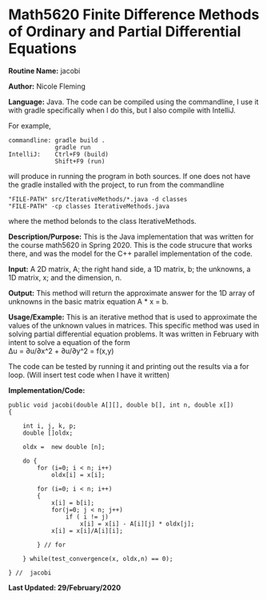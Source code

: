 # Math5620 Finite Difference Methods of Ordinary and Partial Differential Equations
**Routine Name:**           jacobi

**Author:** Nicole Fleming

**Language:** Java. The code can be compiled using the commandline, I use it with gradle specifically when I do this, but I also compile with IntelliJ.

For example,

    commandline: gradle build .
                 gradle run
    IntelliJ:    Ctrl+F9 (build)
                 Shift+F9 (run)

will produce in running the program in both sources. If one does not have the gradle installed with the project, to run from the commandline

    "FILE-PATH" src/IterativeMethods/*.java -d classes
    "FILE-PATH" -cp classes IterativeMethods.java
    
where the method belonds to the class IterativeMethods.

**Description/Purpose:** This is the Java implementation that was written for the course math5620 in Spring 2020. This is the code strucure that works there, and was the model for the C++ parallel implementation of the code. 

**Input:** A 2D matrix, A; the right hand side, a 1D matrix, b; the unknowns, a 1D matrix, x; and the dimension, n. 

**Output:** This method will return the approximate answer for the 1D array of unknowns in the basic matrix equation A * x = b. 

**Usage/Example:**  This is an iterative method that is used to approximate the values of the unknown values in matrices. This specific method was used in solving partial differential equation problems. It was written in February with intent to solve a equation of the form      
Δu = ∂u/∂x^2 + ∂u/∂y^2 = f(x,y)

The code can be tested by running it and printing out the results via a for loop. (Will insert test code when I have it written)

**Implementation/Code:** 

    public void jacobi(double A[][], double b[], int n, double x[])
    {

        int i, j, k, p;
        double []oldx;

        oldx =  new double [n];

        do {
            for (i=0; i < n; i++)
                oldx[i] = x[i];

            for (i=0; i < n; i++)
            {
                x[i] = b[i];
                for(j=0; j < n; j++)
                    if ( i != j)
                        x[i] = x[i] - A[i][j] * oldx[j];
                x[i] = x[i]/A[i][i];

            } // for

        } while(test_convergence(x, oldx,n) == 0);

    } //  jacobi
    
**Last Updated: 29/February/2020**
